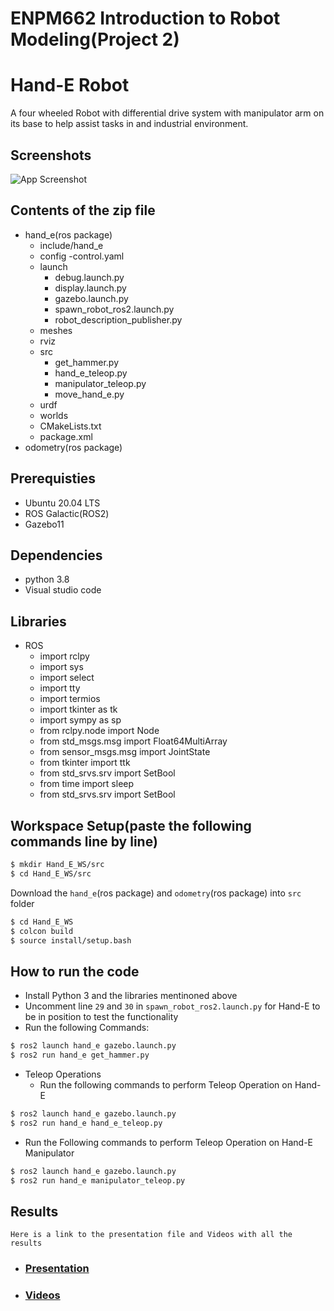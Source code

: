# ENPM662 Introduction to Robot Modeling(Project 2)
# Hand-E Robot  
A four wheeled Robot with differential drive system with manipulator arm on its base to help assist tasks in and industrial environment.  

## Screenshots  

![App Screenshot](https://lanecdr.org/wp-content/uploads/2019/08/placeholder.png)

## Contents of the zip file

- hand_e(ros package)
  - include/hand_e
  - config
    -control.yaml
  - launch
    - debug.launch.py
    - display.launch.py
    - gazebo.launch.py
    - spawn_robot_ros2.launch.py
    - robot_description_publisher.py
  - meshes
  - rviz
  - src
    - get_hammer.py
    - hand_e_teleop.py
    - manipulator_teleop.py
    - move_hand_e.py
  - urdf
  - worlds
  - CMakeLists.txt
  - package.xml
- odometry(ros package)

## Prerequisties
- Ubuntu 20.04 LTS
- ROS Galactic(ROS2)
- Gazebo11

## Dependencies
- python 3.8
- Visual studio code

## Libraries
- ROS
  - import rclpy
  - import sys
  - import select
  - import tty
  - import termios
  - import tkinter as tk
  - import sympy as sp
  - from rclpy.node import Node
  - from std_msgs.msg import Float64MultiArray
  - from sensor_msgs.msg import JointState
  - from tkinter import ttk
  - from std_srvs.srv import SetBool
  - from time import sleep
  - from std_srvs.srv import SetBool

## Workspace Setup(paste the following commands line by line)
```bash
$ mkdir Hand_E_WS/src
$ cd Hand_E_WS/src
```
Download the `hand_e`(ros package) and `odometry`(ros package) into `src` folder
```bash
$ cd Hand_E_WS
$ colcon build
$ source install/setup.bash
```

## How to run the code

- Install Python 3 and the libraries mentinoned above
- Uncomment line `29` and `30` in `spawn_robot_ros2.launch.py` for Hand-E to be in position to test the functionality
- Run the following Commands:    
```bash
$ ros2 launch hand_e gazebo.launch.py
$ ros2 run hand_e get_hammer.py 
```
- Teleop Operations
  - Run the following commands to perform Teleop Operation on Hand-E
```bash
$ ros2 launch hand_e gazebo.launch.py
$ ros2 run hand_e hand_e_teleop.py 
```
  - Run the Following commands to perform Teleop Operation on Hand-E Manipulator
```bash
$ ros2 launch hand_e gazebo.launch.py
$ ros2 run hand_e manipulator_teleop.py 
```

## Results

`Here is a link to the presentation file and Videos with all the results`

- ### [Presentation](https://docs.google.com/presentation/d/1JZf-zgjCgqfI69EzDEn9TSflgCKquJcz/edit?usp=sharing&ouid=112009701973162124695&rtpof=true&sd=true)

- ### [Videos](https://drive.google.com/drive/folders/16IaJ8FjnDRlv3aLnIBODs-seTHXPQn36?usp=sharing)